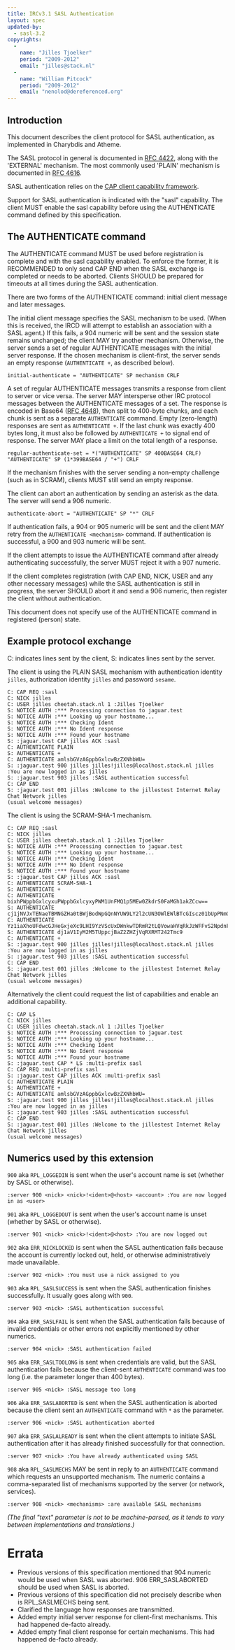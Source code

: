 ```yaml
---
title: IRCv3.1 SASL Authentication
layout: spec
updated-by:
  - sasl-3.2
copyrights:
  -
    name: "Jilles Tjoelker"
    period: "2009-2012"
    email: "jilles@stack.nl"
  -
    name: "William Pitcock"
    period: "2009-2012"
    email: "nenolod@dereferenced.org"
---
```


## Introduction

This document describes the client protocol for SASL authentication, as
implemented in Charybdis and Atheme.

The SASL protocol in general is documented in
[RFC 4422](https://tools.ietf.org/html/rfc4422), along with the 'EXTERNAL'
mechanism. The most commonly used 'PLAIN' mechanism is documented in
[RFC 4616](https://tools.ietf.org/html/rfc4616).

SASL authentication relies on the
[CAP client capability framework](../core/capability-negotiation.html).

Support for SASL authentication is indicated with the "sasl" capability.
The client MUST enable the sasl capability before using the AUTHENTICATE
command defined by this specification.

## The AUTHENTICATE command

The AUTHENTICATE command MUST be used before registration is complete and
with the sasl capability enabled. To enforce the former, it is RECOMMENDED
to only send CAP END when the SASL exchange is completed or needs to be
aborted. Clients SHOULD be prepared for timeouts at all times during the SASL
authentication.

There are two forms of the AUTHENTICATE command: initial client message and
later messages.

The initial client message specifies the SASL mechanism to be used. (When this
is received, the IRCD will attempt to establish an association with a SASL
agent.) If this fails, a 904 numeric will be sent and the session state remains
unchanged; the client MAY try another mechanism. Otherwise, the server sends
a set of regular AUTHENTICATE messages with the initial server response.
If the chosen mechanism is client-first, the server sends an empty response
(`AUTHENTICATE +`, as described below).

    initial-authenticate = "AUTHENTICATE" SP mechanism CRLF

A set of regular AUTHENTICATE messages transmits a response from client to
server or vice versa. The server MAY intersperse other IRC protocol messages
between the AUTHENTICATE messages of a set.
The response is encoded in Base64
([RFC 4648](https://tools.ietf.org/html/rfc4648)), then split to 400-byte
chunks, and each chunk is sent as a separate `AUTHENTICATE` command. Empty
(zero-length) responses are sent as `AUTHENTICATE +`. If the last chunk was
exactly 400 bytes long, it must also be followed by `AUTHENTICATE +` to signal
end of response.
The server MAY place a limit on the total length of a response.

    regular-authenticate-set = *("AUTHENTICATE" SP 400BASE64 CRLF) "AUTHENTICATE" SP (1*399BASE64 / "+") CRLF

If the mechanism finishes with the server sending a non-empty challenge (such
as in SCRAM), clients MUST still send an empty response.

The client can abort an authentication by sending an asterisk as the data.
The server will send a 906 numeric.

    authenticate-abort = "AUTHENTICATE" SP "*" CRLF

If authentication fails, a 904 or 905 numeric will be sent and the
client MAY retry from the `AUTHENTICATE <mechanism>` command.
If authentication is successful, a 900 and 903 numeric will be sent.

If the client attempts to issue the AUTHENTICATE command after already
authenticating successfully, the server MUST reject it with a 907 numeric.

If the client completes registration (with CAP END, NICK, USER and any other
necessary messages) while the SASL authentication is still in progress, the
server SHOULD abort it and send a 906 numeric, then register the client
without authentication.

This document does not specify use of the AUTHENTICATE command in
registered (person) state.

## Example protocol exchange

C: indicates lines sent by the client, S: indicates lines sent by the server.

The client is using the PLAIN SASL mechanism with authentication identity
`jilles`, authorization identity `jilles` and password `sesame`.

    C: CAP REQ :sasl
    C: NICK jilles
    C: USER jilles cheetah.stack.nl 1 :Jilles Tjoelker
    S: NOTICE AUTH :*** Processing connection to jaguar.test
    S: NOTICE AUTH :*** Looking up your hostname...
    S: NOTICE AUTH :*** Checking Ident
    S: NOTICE AUTH :*** No Ident response
    S: NOTICE AUTH :*** Found your hostname
    S: :jaguar.test CAP jilles ACK :sasl
    C: AUTHENTICATE PLAIN
    S: AUTHENTICATE +
    C: AUTHENTICATE amlsbGVzAGppbGxlcwBzZXNhbWU=
    S: :jaguar.test 900 jilles jilles!jilles@localhost.stack.nl jilles :You are now logged in as jilles
    S: :jaguar.test 903 jilles :SASL authentication successful
    C: CAP END
    S: :jaguar.test 001 jilles :Welcome to the jillestest Internet Relay Chat Network jilles
    (usual welcome messages)

The client is using the SCRAM-SHA-1 mechanism.

    C: CAP REQ :sasl
    C: NICK jilles
    C: USER jilles cheetah.stack.nl 1 :Jilles Tjoelker
    S: NOTICE AUTH :*** Processing connection to jaguar.test
    S: NOTICE AUTH :*** Looking up your hostname...
    S: NOTICE AUTH :*** Checking Ident
    S: NOTICE AUTH :*** No Ident response
    S: NOTICE AUTH :*** Found your hostname
    S: :jaguar.test CAP jilles ACK :sasl
    C: AUTHENTICATE SCRAM-SHA-1
    S: AUTHENTICATE +
    C: AUTHENTICATE bixhPWppbGxlcyxuPWppbGxlcyxyPWM1UnFMQ1p5MEw0ZkdrS0FaMGh1akZCcw==
    S: AUTHENTICATE cj1jNVJxTENaeTBMNGZHa0tBWjBodWpGQnNYUW9LY2l2cUN3OWlEWlBTcGIscz01bUpPNmQ0cmpDbnNCVTFYLGk9NDA5Ng==
    C: AUTHENTICATE Yz1iaXhoUFdwcGJHeGxjeXc9LHI9YzVScUxDWnkwTDRmR2tLQVowaHVqRkJzWFFvS2NpdnFDdzlpRFpQU3BiLHA9T1ZVaGdQdTh3RW0yY0RvVkxmYUh6VlVZUFdVPQ==
    S: AUTHENTICATE dj1aV1IyM2M5TUppcjBaZ2ZHZjVqRXRMT242Tmc9
    C: AUTHENTICATE +
    S: :jaguar.test 900 jilles jilles!jilles@localhost.stack.nl jilles :You are now logged in as jilles
    S: :jaguar.test 903 jilles :SASL authentication successful
    C: CAP END
    S: :jaguar.test 001 jilles :Welcome to the jillestest Internet Relay Chat Network jilles
    (usual welcome messages)

Alternatively the client could request the list of capabilities and enable
an additional capability.

    C: CAP LS
    C: NICK jilles
    C: USER jilles cheetah.stack.nl 1 :Jilles Tjoelker
    S: NOTICE AUTH :*** Processing connection to jaguar.test
    S: NOTICE AUTH :*** Looking up your hostname...
    S: NOTICE AUTH :*** Checking Ident
    S: NOTICE AUTH :*** No Ident response
    S: NOTICE AUTH :*** Found your hostname
    S: :jaguar.test CAP * LS :multi-prefix sasl
    C: CAP REQ :multi-prefix sasl
    S: :jaguar.test CAP jilles ACK :multi-prefix sasl
    C: AUTHENTICATE PLAIN
    S: AUTHENTICATE +
    C: AUTHENTICATE amlsbGVzAGppbGxlcwBzZXNhbWU=
    S: :jaguar.test 900 jilles jilles!jilles@localhost.stack.nl jilles :You are now logged in as jilles
    S: :jaguar.test 903 jilles :SASL authentication successful
    C: CAP END
    S: :jaguar.test 001 jilles :Welcome to the jillestest Internet Relay Chat Network jilles
    (usual welcome messages)

## Numerics used by this extension

`900` aka `RPL_LOGGEDIN` is sent when the user's account name is set (whether by SASL or otherwise).

    :server 900 <nick> <nick>!<ident>@<host> <account> :You are now logged in as <user>

`901` aka `RPL_LOGGEDOUT` is sent when the user's account name is unset (whether by SASL or otherwise).

    :server 901 <nick> <nick>!<ident>@<host> :You are now logged out

`902` aka `ERR_NICKLOCKED` is sent when the SASL authentication fails because the account is currently locked out, held, or otherwise administratively made unavailable.

    :server 902 <nick> :You must use a nick assigned to you

`903` aka `RPL_SASLSUCCESS` is sent when the SASL authentication finishes successfully. It usually goes along with `900`.

    :server 903 <nick> :SASL authentication successful

`904` aka `ERR_SASLFAIL` is sent when the SASL authentication fails because of invalid credentials or other errors not explicitly mentioned by other numerics.

    :server 904 <nick> :SASL authentication failed

`905` aka `ERR_SASLTOOLONG` is sent when credentials are valid, but the SASL authentication fails because the client-sent `AUTHENTICATE` command was too long (i.e. the parameter longer than 400 bytes).

    :server 905 <nick> :SASL message too long

`906` aka `ERR_SASLABORTED` is sent when the SASL authentication is aborted because the client sent an `AUTHENTICATE` command with `*` as the parameter.

    :server 906 <nick> :SASL authentication aborted

`907` aka `ERR_SASLALREADY` is sent when the client attempts to initiate SASL authentication after it has already finished successfully for that connection.

    :server 907 <nick> :You have already authenticated using SASL

`908` aka `RPL_SASLMECHS` MAY be sent in reply to an `AUTHENTICATE` command which requests an unsupported mechanism. The numeric contains a comma-separated list of mechanisms supported by the server (or network, services).

    :server 908 <nick> <mechanisms> :are available SASL mechanisms

_(The final "text" parameter is not to be machine-parsed, as it tends to vary
between implementations and translations.)_

# Errata

* Previous versions of this specification mentioned that 904 numeric would be
  used when SASL was aborted. 906 ERR_SASLABORTED should be used when SASL is
  aborted.
* Previous versions of this specification did not precisely describe when
is RPL_SASLMECHS being sent.
* Clarified the language how responses are transmitted.
* Added empty initial server response for client-first mechanisms. This had happened de-facto already.
* Added empty final client response for certain mechanisms. This had happened de-facto already.
